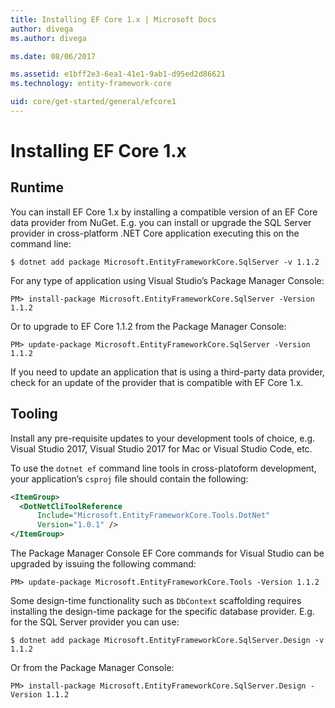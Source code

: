 ```yaml
---
title: Installing EF Core 1.x | Microsoft Docs
author: divega
ms.author: divega

ms.date: 08/06/2017

ms.assetid: e1bff2e3-6ea1-41e1-9ab1-d95ed2d86621
ms.technology: entity-framework-core

uid: core/get-started/general/efcore1
---
```

# Installing EF Core 1.x

## Runtime

You can install EF Core 1.x by installing a compatible version of an EF Core data provider from NuGet. E.g. you can install or upgrade the SQL Server provider in cross-platform .NET Core application executing this on the command line:

``` console
$ dotnet add package Microsoft.EntityFrameworkCore.SqlServer -v 1.1.2
```

For any type of application using Visual Studio’s Package Manager Console:

``` console
PM> install-package Microsoft.EntityFrameworkCore.SqlServer -Version 1.1.2
```

Or to upgrade to EF Core 1.1.2 from the Package Manager Console:

``` console
PM> update-package Microsoft.EntityFrameworkCore.SqlServer -Version 1.1.2
```

If you need to update an application that is using a third-party data provider, check for an update of the provider that is compatible with EF Core 1.x.

## Tooling

Install any pre-requisite updates to your development tools of choice, e.g. Visual Studio 2017, Visual Studio 2017 for Mac or Visual Studio Code, etc.

To use the `dotnet ef` command line tools in cross-platoform development, your application’s `csproj` file should contain the following:

``` xml
<ItemGroup>
  <DotNetCliToolReference
      Include="Microsoft.EntityFrameworkCore.Tools.DotNet"
      Version="1.0.1" />
</ItemGroup>
```

The Package Manager Console EF Core commands for Visual Studio can be upgraded by issuing the following command:

``` console
PM> update-package Microsoft.EntityFrameworkCore.Tools -Version 1.1.2
```

Some design-time functionality such as `DbContext` scaffolding  requires installing the design-time package for the specific database provider. E.g. for the SQL Server provider you can use:  

``` console
$ dotnet add package Microsoft.EntityFrameworkCore.SqlServer.Design -v 1.1.2
```

Or from the Package Manager Console:

``` console
PM> install-package Microsoft.EntityFrameworkCore.SqlServer.Design -Version 1.1.2
```
